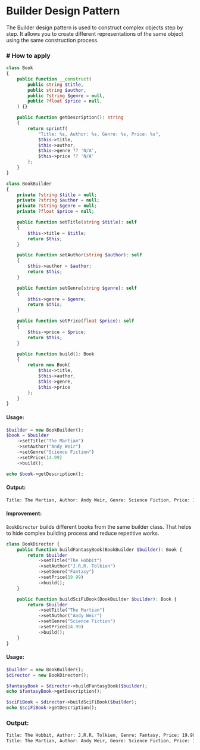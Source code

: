 # Builder Design Pattern
The Builder design pattern is used to construct complex objects step by step. It allows you to create different representations of the same object using the same construction process.

### # How to apply
```php
class Book
{
    public function __construct(
        public string $title,
        public string $author,
        public ?string $genre = null,
        public ?float $price = null,
    ) {}

    public function getDescription(): string
    {
        return sprintf(
            "Title: %s, Author: %s, Genre: %s, Price: %s",
            $this->title,
            $this->author,
            $this->genre ?? 'N/A',
            $this->price ?? 'N/A'
        );
    }
}
```

```php
class BookBuilder
{
    private ?string $title = null;
    private ?string $author = null;
    private ?string $genre = null;
    private ?float $price = null;

    public function setTitle(string $title): self
    {
        $this->title = $title;
        return $this;
    }

    public function setAuthor(string $author): self
    {
        $this->author = $author;
        return $this;
    }

    public function setGenre(string $genre): self
    {
        $this->genre = $genre;
        return $this;
    }

    public function setPrice(float $price): self
    {
        $this->price = $price;
        return $this;
    }

    public function build(): Book
    {
        return new Book(
            $this->title,
            $this->author,
            $this->genre,
            $this->price
        );
    }
}
```

#### Usage:
```php
$builder = new BookBuilder();
$book = $builder
    ->setTitle("The Martian")
    ->setAuthor("Andy Weir")
    ->setGenre("Science Fiction")
    ->setPrice(14.99)
    ->build();

echo $book->getDescription();
```

#### Output:
```txt
Title: The Martian, Author: Andy Weir, Genre: Science Fiction, Price: 14.99
```

#### Improvement:
`BookDirector` builds different books from the same builder class. That helps to hide complex building process and reduce repetitive works.

```php
class BookDirector {
    public function buildFantasyBook(BookBuilder $builder): Book {
        return $builder
            ->setTitle("The Hobbit")
            ->setAuthor("J.R.R. Tolkien")
            ->setGenre("Fantasy")
            ->setPrice(19.99)
            ->build();
    }

    public function buildSciFiBook(BookBuilder $builder): Book {
        return $builder
            ->setTitle("The Martian")
            ->setAuthor("Andy Weir")
            ->setGenre("Science Fiction")
            ->setPrice(14.99)
            ->build();
    }
}
```
#### Usage:
```php
$builder = new BookBuilder();
$director = new BookDirector();

$fantasyBook = $director->buildFantasyBook($builder);
echo $fantasyBook->getDescription();

$sciFiBook = $director->buildSciFiBook($builder);
echo $sciFiBook->getDescription();
```
### Output:
```txt
Title: The Hobbit, Author: J.R.R. Tolkien, Genre: Fantasy, Price: 19.99
Title: The Martian, Author: Andy Weir, Genre: Science Fiction, Price: 14.99
```
